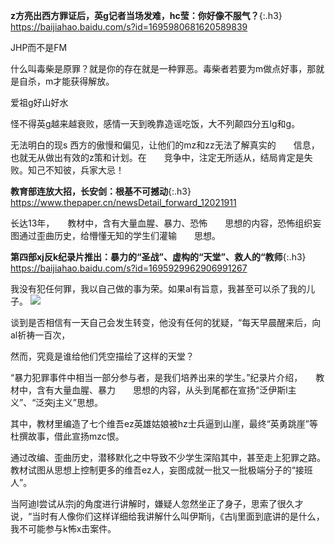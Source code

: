 `　`　
```tip
```
**z方亮出西方罪证后，英g记者当场发难，hc莹：你好像不服气？**{:.h3}<br>
<https://baijiahao.baidu.com/s?id=1695980681620589839>

JHP而不是FM

什么叫毒柴是原罪？就是你的存在就是一种罪恶。毒柴者若要为m做点好事，那就是自杀，m才能获得解放。

爱祖g好山好水

怪不得英g越来越衰败，感情一天到晚靠造谣吃饭，大不列颠四分五lg和g。

无法明白的现s
西方的傲慢和偏见，让他们的mz和zz无法了解真实的　　信息，也就无从做出有效的z策和计划。在　　竞争中，注定无所适从，结局肯定是失败。知己不知彼，兵家大忌！

**教育部连放大招，长安剑：根基不可撼动**{:.h3}<br>
<https://www.thepaper.cn/newsDetail_forward_12021911>

长达13年，　　教材中，含有大量血腥、暴力、恐怖　　思想的内容，恐怖组织妄图通过歪曲历史，给懵懂无知的学生们灌输　　思想。

**第四部xj反k纪录片推出：暴力的“圣战”、虚构的“天堂”、救人的“教师**{:.h3}<br>
<https://baijiahao.baidu.com/s?id=1695929962906991267>

我没有犯任何罪，我以自己做的事为荣。如果al有旨意，我甚至可以杀了我的儿子。
![](http://pics4.baidu.com/feed/4afbfbedab64034fd80dad9e1d46303908551df7.png?token=e290da1841b64f17357d26db400ab8de)

谈到是否相信有一天自己会发生转变，他没有任何的犹疑，“每天早晨醒来后，向al祈祷一百次，

然而，究竟是谁给他们凭空描绘了这样的天堂？

“暴力犯罪事件中相当一部分参与者，是我们培养出来的学生。”纪录片介绍，　　教材中，含有大量血腥、暴力　　思想的内容，从头到尾都在宣扬“泛伊斯l主义”、“泛突j主义”思想。

其中，教材里编造了七个维吾ez英雄姑娘被hz士兵逼到山崖，最终“英勇跳崖”等杜撰故事，借此宣扬mzc恨。

通过改编、歪曲历史，潜移默化之中导致不少学生深陷其中，甚至走上犯罪之路。教材试图从思想上控制更多的维吾ez人，妄图成就一批又一批极端分子的“接班人”。

当阿迪l尝试从宗j的角度进行讲解时，嫌疑人忽然坐正了身子，思索了很久才说，“当时有人像你们这样详细给我讲解什么叫伊斯lj，《古lj里面到底讲的是什么，我不可能参与k怖x击案件。
